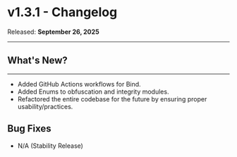 # v1.3.1 - Changelog

Released: **September 26, 2025**

---

## **What's New?**

---

- Added GitHub Actions workflows for Bind.
- Added Enums to obfuscation and integrity modules.
- Refactored the entire codebase for the future by ensuring proper usability/practices.

## **Bug Fixes**

- N/A (Stability Release)